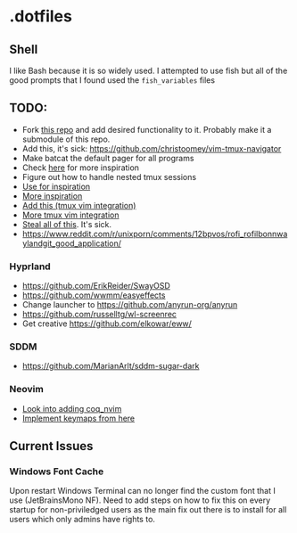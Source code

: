 # .dotfiles

## Shell

I like Bash because it is so widely used. I attempted to use fish but all of the good prompts that I found used the `fish_variables` files

## TODO:

- Fork [this repo](https://gitlab.com/waterkip/bum/) and add desired functionality to it. Probably make it
a submodule of this repo.
- Add this, it's sick: https://github.com/christoomey/vim-tmux-navigator
- Make batcat the default pager for all programs
- Check [here](https://dev.to/slydragonn/ultimate-neovim-setup-guide-lazynvim-plugin-manager-23b7) for more inspiration
- Figure out how to handle nested tmux sessions
- [Use for inspiration](https://castel.dev/post/lecture-notes-1/)
- [More inspiration](https://github.com/KiLLeRRaT/.dotfiles/blob/master/nvim-lua/.config/nvim/lua/killerrat/remap.lua#L52)
- [Add this (tmux vim integration)](https://smartbear.com/blog/tmux-and-vim/)
- [More tmux vim integration](https://gist.github.com/tsl0922/d79fc1f8097dde660b34)
- [Steal all of this](https://github.com/nots1dd/dotfiles). It's sick.
- https://www.reddit.com/r/unixporn/comments/12bpvos/rofi_rofilbonnwaylandgit_good_application/

### Hyprland

- https://github.com/ErikReider/SwayOSD
- https://github.com/wwmm/easyeffects 
- Change launcher to https://github.com/anyrun-org/anyrun
- https://github.com/russelltg/wl-screenrec
- Get creative https://github.com/elkowar/eww/

### SDDM

- https://github.com/MarianArlt/sddm-sugar-dark

### Neovim

- [Look into adding coq_nvim](https://github.com/ms-jpq/coq_nvim)
- [Implement keymaps from here](https://www.reddit.com/r/neovim/comments/1k4efz8/comment/moad2aq/?utm_source=share&utm_medium=web3x&utm_name=web3xcss&utm_term=1&utm_content=share_button)

## Current Issues

### Windows Font Cache

Upon restart Windows Terminal can no longer find the custom font that I use
(JetBrainsMono NF). Need to add steps on how to fix this on every startup for
non-priviledged users as the main fix out there is to install for all users
which only admins have rights to.
